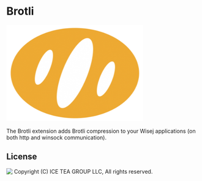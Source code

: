 Brotli
====

<img src="../Support/Images/Brotli.png" width="358" height="252">

The Brotli extension adds Brotli compression to your Wisej applications (on both http and winsock communication).

License
-------
<img src="http://iceteagroup.com/wp-content/uploads/2017/01/Square-64x64-trasp.png" height="20" align="top"> Copyright (C) ICE TEA GROUP LLC, All rights reserved.
